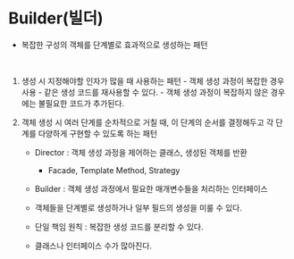 # Builder(빌더)

-   복잡한 구성의 객체를 단계별로 효과적으로 생성하는 패턴

<br>

1. 생성 시 지정해야할 인자가 많을 때 사용하는 패턴 - 객체 생성 과정이 복잡한 경우 사용 - 같은 생성 코드를 재사용할 수 있다. - 객체 생성 과정이 복잡하지 않은 경우에는 불필요한 코드가 추가된다.
   <br>
2. 객체 생성 시 여러 단계를 순차적으로 거칠 때, 이 단계의 순서를 결정해두고 각 단계를 다양하게 구현할 수 있도록 하는 패턴

    - Director : 객체 생성 과정을 제어하는 클래스, 생성된 객체를 반환
        - Facade, Template Method, Strategy
    - Builder : 객체 생성 과정에서 필요한 매개변수들을 처리하는 인터페이스

    - 객체들을 단계별로 생성하거나 일부 필드의 생성을 미룰 수 있다.
    - 단일 책임 원칙 : 복잡한 생성 코드를 분리할 수 있다.
    - 클래스나 인터페이스 수가 많아진다.
